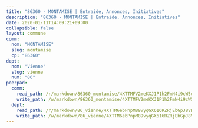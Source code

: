 ```yaml
---
title: "86360 - MONTAMISE | Entraide, Annonces, Initiatives"
description: "86360 - MONTAMISE | Entraide, Annonces, Initiatives"
date: 2020-01-11T14:09:21+09:00
collapsible: false
layout: commune
comm:
  nom: "MONTAMISE"
  slug: montamise
  cp: "86360"
dept:
  nom: "Vienne"
  slug: vienne
  num: "86"
peerpad:
  comm:
    read_path: /r/markdown/86360_montamise/4XTTMFV2meKXJ1P1h2FmN4i9cW5oNdUgygZmAMFe5NH18wNGX
    write_path: /w/markdown/86360_montamise/4XTTMFV2meKXJ1P1h2FmN4i9cW5oNdUgygZmAMFe5NH18wNGX-K3TgU43Gria58eeGsorzo496o5JpzHExA1Vgbd8HYeuyjyGUTfVJraEmCy6CXsJzzj3BmEVdCmYqoX7PM2toFDKn7PnBBg3rALvpKF9ixLMthhuowdGRfBHV9V23A9UsjbfbypvT
  dept:
    read_path: /r/markdown/86_vienne/4XTTM6ebPnpM89vyqGX616RZRjEbGpJ8VDNVdSCrMHCb86ALN
    write_path: /w/markdown/86_vienne/4XTTM6ebPnpM89vyqGX616RZRjEbGpJ8VDNVdSCrMHCb86ALN-K3TgUEmU2PzobkNvYrNtR4DXtgm1qYeknzdEZmszmUFpRSMDjV62q8xZv1nUQEJqGnnT9H399N9TnzZMyT3rgAM3pHPbqGxVD33vWNzCSkbf2kxHwBfenpixiJuwbWaCBERwmNeA
---
```


